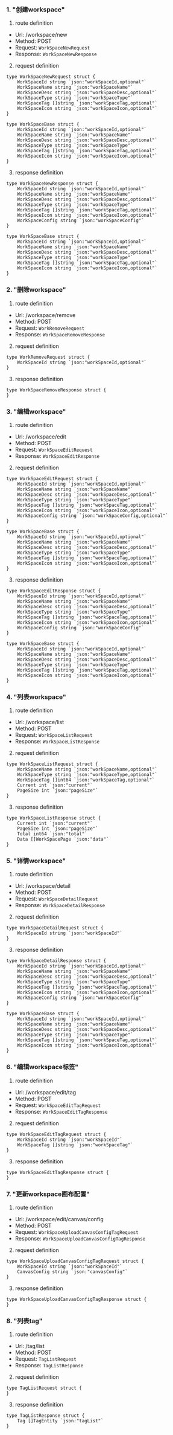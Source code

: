 ### 1. "创建workspace"

1. route definition

- Url: /workspace/new
- Method: POST
- Request: `WorkSpaceNewRequest`
- Response: `WorkSpaceNewResponse`

2. request definition



```golang
type WorkSpaceNewRequest struct {
	WorkSpaceId string `json:"workSpaceId,optional"`
	WorkSpaceName string `json:"workSpaceName"`
	WorkSpaceDesc string `json:"workSpaceDesc,optional"`
	WorkSpaceType string `json:"workSpaceType"`
	WorkSpaceTag []string `json:"workSpaceTag,optional"`
	WorkSpaceIcon string `json:"workSpaceIcon,optional"`
}

type WorkSpaceBase struct {
	WorkSpaceId string `json:"workSpaceId,optional"`
	WorkSpaceName string `json:"workSpaceName"`
	WorkSpaceDesc string `json:"workSpaceDesc,optional"`
	WorkSpaceType string `json:"workSpaceType"`
	WorkSpaceTag []string `json:"workSpaceTag,optional"`
	WorkSpaceIcon string `json:"workSpaceIcon,optional"`
}
```


3. response definition



```golang
type WorkSpaceNewResponse struct {
	WorkSpaceId string `json:"workSpaceId,optional"`
	WorkSpaceName string `json:"workSpaceName"`
	WorkSpaceDesc string `json:"workSpaceDesc,optional"`
	WorkSpaceType string `json:"workSpaceType"`
	WorkSpaceTag []string `json:"workSpaceTag,optional"`
	WorkSpaceIcon string `json:"workSpaceIcon,optional"`
	WorkSpaceConfig string `json:"workSpaceConfig"`
}

type WorkSpaceBase struct {
	WorkSpaceId string `json:"workSpaceId,optional"`
	WorkSpaceName string `json:"workSpaceName"`
	WorkSpaceDesc string `json:"workSpaceDesc,optional"`
	WorkSpaceType string `json:"workSpaceType"`
	WorkSpaceTag []string `json:"workSpaceTag,optional"`
	WorkSpaceIcon string `json:"workSpaceIcon,optional"`
}
```

### 2. "删除workspace"

1. route definition

- Url: /workspace/remove
- Method: POST
- Request: `WorkRemoveRequest`
- Response: `WorkSpaceRemoveResponse`

2. request definition



```golang
type WorkRemoveRequest struct {
	WorkSpaceId string `json:"workSpaceId,optional"`
}
```


3. response definition



```golang
type WorkSpaceRemoveResponse struct {
}
```

### 3. "编辑workspace"

1. route definition

- Url: /workspace/edit
- Method: POST
- Request: `WorkSpaceEditRequest`
- Response: `WorkSpaceEditResponse`

2. request definition



```golang
type WorkSpaceEditRequest struct {
	WorkSpaceId string `json:"workSpaceId,optional"`
	WorkSpaceName string `json:"workSpaceName"`
	WorkSpaceDesc string `json:"workSpaceDesc,optional"`
	WorkSpaceType string `json:"workSpaceType"`
	WorkSpaceTag []string `json:"workSpaceTag,optional"`
	WorkSpaceIcon string `json:"workSpaceIcon,optional"`
	WorkSpaceConfig string `json:"workSpaceConfig,optional"`
}

type WorkSpaceBase struct {
	WorkSpaceId string `json:"workSpaceId,optional"`
	WorkSpaceName string `json:"workSpaceName"`
	WorkSpaceDesc string `json:"workSpaceDesc,optional"`
	WorkSpaceType string `json:"workSpaceType"`
	WorkSpaceTag []string `json:"workSpaceTag,optional"`
	WorkSpaceIcon string `json:"workSpaceIcon,optional"`
}
```


3. response definition



```golang
type WorkSpaceEditResponse struct {
	WorkSpaceId string `json:"workSpaceId,optional"`
	WorkSpaceName string `json:"workSpaceName"`
	WorkSpaceDesc string `json:"workSpaceDesc,optional"`
	WorkSpaceType string `json:"workSpaceType"`
	WorkSpaceTag []string `json:"workSpaceTag,optional"`
	WorkSpaceIcon string `json:"workSpaceIcon,optional"`
	WorkSpaceConfig string `json:"workSpaceConfig"`
}

type WorkSpaceBase struct {
	WorkSpaceId string `json:"workSpaceId,optional"`
	WorkSpaceName string `json:"workSpaceName"`
	WorkSpaceDesc string `json:"workSpaceDesc,optional"`
	WorkSpaceType string `json:"workSpaceType"`
	WorkSpaceTag []string `json:"workSpaceTag,optional"`
	WorkSpaceIcon string `json:"workSpaceIcon,optional"`
}
```

### 4. "列表workspace"

1. route definition

- Url: /workspace/list
- Method: POST
- Request: `WorkSpaceListRequest`
- Response: `WorkSpaceListResponse`

2. request definition



```golang
type WorkSpaceListRequest struct {
	WorkSpaceName string `json:"workSpaceName,optional"`
	WorkSpaceType string `json:"workSpaceType,optional"`
	WorkSpaceTag []int64 `json:"workSpaceTag,optional"`
	Current int `json:"current"`
	PageSize int `json:"pageSize"`
}
```


3. response definition



```golang
type WorkSpaceListResponse struct {
	Current int `json:"current"`
	PageSize int `json:"pageSize"`
	Total int64 `json:"total"`
	Data []WorkSpacePage `json:"data"`
}
```

### 5. "详情workspace"

1. route definition

- Url: /workspace/detail
- Method: POST
- Request: `WorkSpaceDetailRequest`
- Response: `WorkSpaceDetailResponse`

2. request definition



```golang
type WorkSpaceDetailRequest struct {
	WorkSpaceId string `json:"workSpaceId"`
}
```


3. response definition



```golang
type WorkSpaceDetailResponse struct {
	WorkSpaceId string `json:"workSpaceId,optional"`
	WorkSpaceName string `json:"workSpaceName"`
	WorkSpaceDesc string `json:"workSpaceDesc,optional"`
	WorkSpaceType string `json:"workSpaceType"`
	WorkSpaceTag []string `json:"workSpaceTag,optional"`
	WorkSpaceIcon string `json:"workSpaceIcon,optional"`
	WorkSpaceConfig string `json:"workSpaceConfig"`
}

type WorkSpaceBase struct {
	WorkSpaceId string `json:"workSpaceId,optional"`
	WorkSpaceName string `json:"workSpaceName"`
	WorkSpaceDesc string `json:"workSpaceDesc,optional"`
	WorkSpaceType string `json:"workSpaceType"`
	WorkSpaceTag []string `json:"workSpaceTag,optional"`
	WorkSpaceIcon string `json:"workSpaceIcon,optional"`
}
```

### 6. "编辑workspace标签"

1. route definition

- Url: /workspace/edit/tag
- Method: POST
- Request: `WorkSpaceEditTagRequest`
- Response: `WorkSpaceEditTagResponse`

2. request definition



```golang
type WorkSpaceEditTagRequest struct {
	WorkSpaceId string `json:"workSpaceId"`
	WorkSpaceTag []string `json:"workSpaceTag"`
}
```


3. response definition



```golang
type WorkSpaceEditTagResponse struct {
}
```

### 7. "更新workspace画布配置"

1. route definition

- Url: /workspace/edit/canvas/config
- Method: POST
- Request: `WorkSpaceUploadCanvasConfigTagRequest`
- Response: `WorkSpaceUploadCanvasConfigTagResponse`

2. request definition



```golang
type WorkSpaceUploadCanvasConfigTagRequest struct {
	WorkSpaceId string `json:"workSpaceId"`
	CanvasConfig string `json:"canvasConfig"`
}
```


3. response definition



```golang
type WorkSpaceUploadCanvasConfigTagResponse struct {
}
```

### 8. "列表tag"

1. route definition

- Url: /tag/list
- Method: POST
- Request: `TagListRequest`
- Response: `TagListResponse`

2. request definition



```golang
type TagListRequest struct {
}
```


3. response definition



```golang
type TagListResponse struct {
	Tag []TagEntity `json:"tagList"`
}
```

